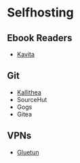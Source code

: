 
# Selfhosting

## Ebook Readers

* [Kavita](https://www.kavitareader.com/#downloads-v1-docker)

## Git

* [Kallithea](https://kallithea-scm.org/)
* SourceHut
* Gogs
* Gitea

## VPNs

* [Gluetun](https://github.com/qdm12/gluetun)
